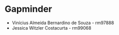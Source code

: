 # Gapminder

* Vinícius Almeida Bernardino de Souza - rm97888
* Jessica Witzler Costacurta - rm99068
